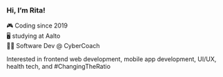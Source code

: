 ### Hi, I’m Rita!

🎮 Coding since 2019  
🖥️ studying at Aalto  
💅🏻 Software Dev @ CyberCoach

Interested in frontend web development, mobile app development, UI/UX, health tech, and #ChangingTheRatio

<!--- [![Top Langs](https://github-readme-stats.vercel.app/api/top-langs/?username=ritamiklan&layout=compact&theme=gotham)](https://github.com/anuraghazra/github-readme-stats)

ritamiklan/ritamiklan is a ✨ special ✨ repository because its `README.md` (this file) appears on your GitHub profile.
You can click the Preview link to take a look at your changes.
--->
